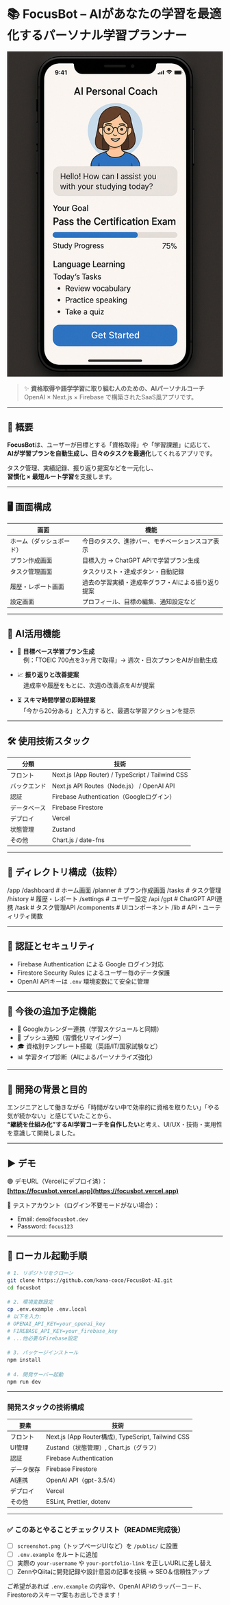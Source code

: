 # 📚 FocusBot – AIがあなたの学習を最適化するパーソナル学習プランナー

![screenshot(設置予定)](./public/Copilot_20250622_215459.png)

> ✨ **資格取得や語学学習に取り組む人のための、AIパーソナルコーチ**  
> OpenAI × Next.js × Firebase で構築されたSaaS風アプリです。

---

## 🚀 概要

**FocusBot**は、ユーザーが目標とする「資格取得」や「学習課題」に応じて、  
**AIが学習プランを自動生成し、日々のタスクを最適化**してくれるアプリです。

タスク管理、実績記録、振り返り提案などを一元化し、  
**習慣化 × 最短ルート学習**を支援します。

---

## 🖥️ 画面構成

| 画面 | 機能 |
|------|------|
| ホーム（ダッシュボード） | 今日のタスク、進捗バー、モチベーションスコア表示 |
| プラン作成画面 | 目標入力 → ChatGPT APIで学習プラン生成 |
| タスク管理画面 | タスクリスト・達成ボタン・自動記録 |
| 履歴・レポート画面 | 過去の学習実績・達成率グラフ・AIによる振り返り提案 |
| 設定画面 | プロフィール、目標の編集、通知設定など |

---

## 🧠 AI活用機能

- 🎯 **目標ベース学習プラン生成**  
　例：「TOEIC 700点を3ヶ月で取得」→ 週次・日次プランをAIが自動生成

- 📈 **振り返りと改善提案**  
　達成率や履歴をもとに、次週の改善点をAIが提案

- ⏳ **スキマ時間学習の即時提案**  
　「今から20分ある」と入力すると、最適な学習アクションを提示

---

## 🛠️ 使用技術スタック

| 分類 | 技術 |
|------|------|
| フロント | Next.js (App Router) / TypeScript / Tailwind CSS |
| バックエンド | Next.js API Routes（Node.js） / OpenAI API |
| 認証 | Firebase Authentication（Googleログイン） |
| データベース | Firebase Firestore |
| デプロイ | Vercel |
| 状態管理 | Zustand |
| その他 | Chart.js / date-fns |

---

## 📁 ディレクトリ構成（抜粋）
/app
/dashboard # ホーム画面
/planner # プラン作成画面
/tasks # タスク管理
/history # 履歴・レポート
/settings # ユーザー設定
/api
/gpt # ChatGPT API連携
/task # タスク管理API
/components # UIコンポーネント
/lib # API・ユーティリティ関数

---

## 🔐 認証とセキュリティ

- Firebase Authentication による Google ログイン対応
- Firestore Security Rules によるユーザー毎のデータ保護
- OpenAI APIキーは `.env` 環境変数にて安全に管理

---

## 💬 今後の追加予定機能

- 📅 Googleカレンダー連携（学習スケジュールと同期）
- 🔔 プッシュ通知（習慣化リマインダー）
- 🎓 資格別テンプレート搭載（英語/IT/国家試験など）
- 📊 学習タイプ診断（AIによるパーソナライズ強化）

---

## 🎯 開発の背景と目的

エンジニアとして働きながら「時間がない中で効率的に資格を取りたい」「やる気が続かない」と感じていたことから、  
**“継続を仕組み化”するAI学習コーチを自作したい**と考え、UI/UX・技術・実用性を意識して開発しました。

---


## ▶️ デモ

🟢 デモURL（Vercelにデプロイ済）：  
**[https://focusbot.vercel.app](https://focusbot.vercel.app)**

🧪 テストアカウント（ログイン不要モードがない場合）：  
- Email: `demo@focusbot.dev`  
- Password: `focus123`

---

## 🔧 ローカル起動手順

```bash
# 1. リポジトリをクローン
git clone https://github.com/kana-coco/FocusBot-AI.git　
cd focusbot

# 2. 環境変数設定
cp .env.example .env.local
# 以下を入力:
# OPENAI_API_KEY=your_openai_key
# FIREBASE_API_KEY=your_firebase_key
# ...他必要なFirebase設定

# 3. パッケージインストール
npm install

# 4. 開発サーバー起動
npm run dev

```
---
### 開発スタックの技術構成
| 要素    | 技術                                               |
| ----- | ------------------------------------------------ |
| フロント  | Next.js (App Router構成), TypeScript, Tailwind CSS |
| UI管理  | Zustand（状態管理）, Chart.js（グラフ）                     |
| 認証    | Firebase Authentication                          |
| データ保存 | Firebase Firestore                               |
| AI連携  | OpenAI API（gpt-3.5/4）                            |
| デプロイ  | Vercel                                           |
| その他   | ESLint, Prettier, dotenv                         |


---

### ✅ このあとやることチェックリスト（README完成後）

- [ ] `screenshot.png`（トップページUIなど）を `/public/` に設置
- [ ] `.env.example` をルートに追加
- [ ] 実際の `your-username` や `your-portfolio-link` を正しいURLに差し替え
- [ ] ZennやQiitaに開発記録や設計意図の記事を投稿 → SEO＆信頼性アップ

ご希望があれば `.env.example` の内容や、OpenAI APIのラッパーコード、Firestoreのスキーマ案もお出しできます！
